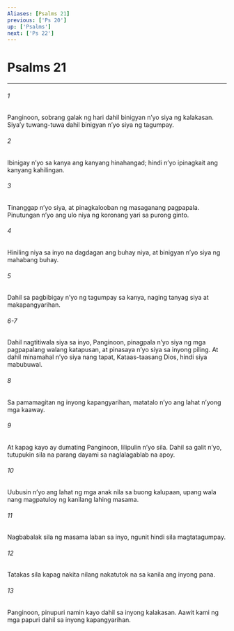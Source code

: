 ```yaml
---
Aliases: [Psalms 21]
previous: ['Ps 20']
up: ['Psalms']
next: ['Ps 22']
---
```

# Psalms 21

***

###### 1
Panginoon, sobrang galak ng hari dahil binigyan nʼyo siya ng kalakasan. Siyaʼy tuwang-tuwa dahil binigyan nʼyo siya ng tagumpay. 

###### 2
Ibinigay nʼyo sa kanya ang kanyang hinahangad; hindi nʼyo ipinagkait ang kanyang kahilingan. 

###### 3
Tinanggap nʼyo siya, at pinagkalooban ng masaganang pagpapala. Pinutungan nʼyo ang ulo niya ng koronang yari sa purong ginto. 

###### 4
Hiniling niya sa inyo na dagdagan ang buhay niya, at binigyan nʼyo siya ng mahabang buhay. 

###### 5
Dahil sa pagbibigay nʼyo ng tagumpay sa kanya, naging tanyag siya at makapangyarihan.

###### 6-7
Dahil nagtitiwala siya sa inyo, Panginoon, pinagpala nʼyo siya ng mga pagpapalang walang katapusan, at pinasaya nʼyo siya sa inyong piling. At dahil minamahal nʼyo siya nang tapat, Kataas-taasang Dios, hindi siya mabubuwal. 

###### 8
Sa pamamagitan ng inyong kapangyarihan, matatalo nʼyo ang lahat nʼyong mga kaaway. 

###### 9
At kapag kayo ay dumating Panginoon, lilipulin nʼyo sila. Dahil sa galit nʼyo, tutupukin sila na parang dayami sa naglalagablab na apoy. 

###### 10
Uubusin nʼyo ang lahat ng mga anak nila sa buong kalupaan, upang wala nang magpatuloy ng kanilang lahing masama. 

###### 11
Nagbabalak sila ng masama laban sa inyo, ngunit hindi sila magtatagumpay. 

###### 12
Tatakas sila kapag nakita nilang nakatutok na sa kanila ang inyong pana. 

###### 13
Panginoon, pinupuri namin kayo dahil sa inyong kalakasan. Aawit kami ng mga papuri dahil sa inyong kapangyarihan.
